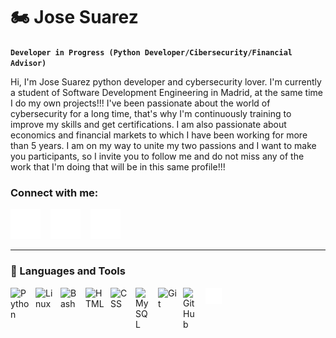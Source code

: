 # 🏍️ Jose Suarez

**`Developer in Progress (Python Developer/Cibersecurity/Financial Advisor)`**

Hi, I'm Jose Suarez python developer and cybersecurity lover. I'm currently a student of Software Development Engineering in Madrid, at the same time I do my own projects!!! I've been passionate about the world of cybersecurity for a long time, that's why I'm continuously training to improve my skills and get certifications. 
I am also passionate about economics and financial markets to which I have been working for more than 5 years. I am on my way to unite my two passions and I want to make you participants, so I invite you to follow me and do not miss any of the work that I'm doing that will be in this same profile!!!



### Connect with me:
[![website](./Img/twitter-dark.svg)](https://twitter.com/codestackr#gh-dark-mode-only)
&nbsp;&nbsp;
[![website](./Img/linkedin-dark.svg)]([https://linkedin.com/in/josesuarez#gh-dark-mode-only)
&nbsp;&nbsp;
[![website](./Img/instagram-dark.svg)](https://instagram.com/codeSTACKr#gh-dark-mode-only)

---

### 🧰 Languages and Tools
<img align="left" alt="Python" width="30px" style="padding-right:10px;" src="https://cdn.jsdelivr.net/gh/devicons/devicon/icons/python/python-plain.svg" />
<img align="left" alt="Linux" width="30px" style="padding-right:10px;" src="https://cdn.jsdelivr.net/gh/devicons/devicon/icons/linux/linux-original.svg" />
<img align="left" alt="Bash" width="30px" style="padding-right:10px;" src="https://cdn.jsdelivr.net/gh/devicons/devicon/icons/bash/bash-original.svg" />
<img align="left" alt="HTML" width="30px" style="padding-right:10px;" src="https://cdn.jsdelivr.net/gh/devicons/devicon/icons/html5/html5-plain.svg" />
<img align="left" alt="CSS" width="30px" style="padding-right:10px;" src="https://cdn.jsdelivr.net/gh/devicons/devicon/icons/css3/css3-plain.svg" />
<img align="left" alt="MySQL" width="26px" src="https://cdn.jsdelivr.net/gh/devicons/devicon/icons/mysql/mysql-original.svg" style="padding-right:10px;" />
<img align="left" alt="Git" width="30px" style="padding-right:10px;" src="https://cdn.jsdelivr.net/gh/devicons/devicon/icons/git/git-original.svg" />
<img align="left" alt="GitHub" width="26px" src="https://user-images.githubusercontent.com/3369400/139447912-e0f43f33-6d9f-45f8-be46-2df5bbc91289.png" style="padding-right:10px;" />
<img align="left" alt="Terminal" width="26px" src="./Img/terminal-dark.svg" />
